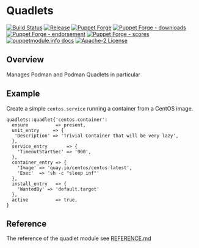 # Quadlets

[![Build Status](https://github.com/voxpupuli/puppet-quadlets/workflows/CI/badge.svg)](https://github.com/voxpupuli/puppet-quadlets/actions?query=workflow%3ACI)
[![Release](https://github.com/voxpupuli/puppet-quadlets/actions/workflows/release.yml/badge.svg)](https://github.com/voxpupuli/puppet-quadlets/actions/workflows/release.yml)
[![Puppet Forge](https://img.shields.io/puppetforge/v/puppet/quadlets.svg)](https://forge.puppetlabs.com/puppet/quadlets)
[![Puppet Forge - downloads](https://img.shields.io/puppetforge/dt/puppet/quadlets.svg)](https://forge.puppetlabs.com/puppet/quadlets)
[![Puppet Forge - endorsement](https://img.shields.io/puppetforge/e/puppet/quadlets.svg)](https://forge.puppetlabs.com/puppet/quadlets)
[![Puppet Forge - scores](https://img.shields.io/puppetforge/f/puppet/quadlets.svg)](https://forge.puppetlabs.com/puppet/quadlets)
[![puppetmodule.info docs](http://www.puppetmodule.info/images/badge.png)](http://www.puppetmodule.info/m/puppet-quadlets)
[![Apache-2 License](https://img.shields.io/github/license/voxpupuli/puppet-quadlets.svg)](LICENSE)

## Overview

Manages Podman and Podman Quadlets in particular

## Example

Create a simple `centos.service` running a container from a CentOS image.

```puppet
quadlets::quadlet{'centos.container':
  ensure          => present,
  unit_entry     => {
   'Description' => 'Trivial Container that will be very lazy',
  },
  service_entry       => {
    'TimeoutStartSec' => '900',
  },
  container_entry => {
    'Image' => 'quay.io/centos/centos:latest',
    'Exec'  => 'sh -c "sleep inf"'
  },
  install_entry   => {
    'WantedBy' => 'default.target'
  },
  active          => true,
}
```

## Reference

The reference of the quadlet module see [REFERENCE.md](REFERENCE.md)
